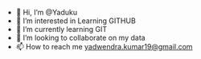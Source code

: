 - 👋 Hi, I’m @Yaduku
- 👀 I’m interested in Learning GITHUB
- 🌱 I’m currently learning GIT
- 💞️ I’m looking to collaborate on my data
- 📫 How to reach me yadwendra.kumar19@gmail.com

<!---
Yaduku/Yaduku is a ✨ special ✨ repository because its `README.md` (this file) appears on your GitHub profile.
You can click the Preview link to take a look at your changes.
--->
